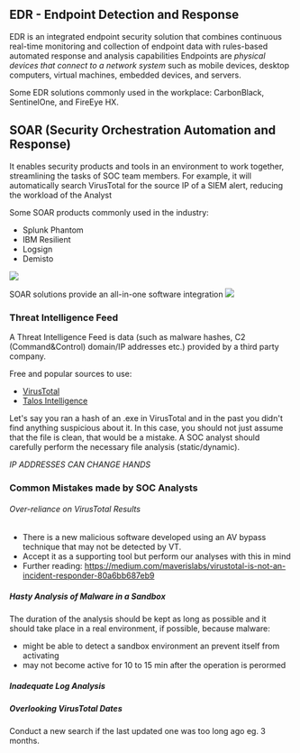 ## EDR - Endpoint Detection and Response

EDR is an integrated endpoint security solution that combines continuous real-time monitoring and collection of endpoint data with rules-based automated response and analysis capabilities
Endpoints are _physical devices that connect to a network system_ such as mobile devices, desktop computers, virtual machines, embedded devices, and servers.

Some EDR solutions commonly used in the workplace: CarbonBlack, SentinelOne, and FireEye HX.

## SOAR (Security Orchestration Automation and Response)

It enables security products and tools in an environment to work together, streamlining the tasks of SOC team members. For example, it will automatically search VirusTotal for the source IP of a SIEM alert, reducing the workload of the Analyst

Some SOAR products commonly used in the industry:

- Splunk Phantom
- IBM Resilient
- Logsign
- Demisto

![](../../../../../../7.%20Images/soar-capabilities.jpg)

SOAR solutions provide an all-in-one software integration
![](../../../../../../7.%20Images/soar-central.png)


### Threat Intelligence Feed
A Threat Intelligence Feed is data (such as malware hashes, C2 (Command&Control) domain/IP addresses etc.) provided by a third party company.

Free and popular sources to use:
- [VirusTotal](https://www.virustotal.com/)
- [Talos Intelligence](https://talosintelligence.com/)

Let's say you ran a hash of an .exe in VirusTotal and in the past you didn't find anything suspicious about it. In this case, you should not just assume that the file is clean, that would be a mistake. A SOC analyst should carefully perform the necessary file analysis (static/dynamic).

*IP ADDRESSES CAN CHANGE HANDS*

### Common Mistakes made by SOC Analysts

###### Over-reliance on VirusTotal Results
- There is a new malicious software developed using an AV bypass technique that may not be detected by VT.
- Accept it as a supporting tool but perform our analyses with this in mind
- Further reading: https://medium.com/maverislabs/virustotal-is-not-an-incident-responder-80a6bb687eb9

##### Hasty Analysis of Malware in a Sandbox
The duration of the analysis should be kept as long as possible and it should take place in a real environment, if possible, because malware:
- might be able to detect a sandbox environment an prevent itself from activating
- may not become active for 10 to 15 min after the operation is perormed


##### Inadequate Log Analysis

##### Overlooking VirusTotal Dates
Conduct a new search if the last updated one was too long ago eg. 3 months.

